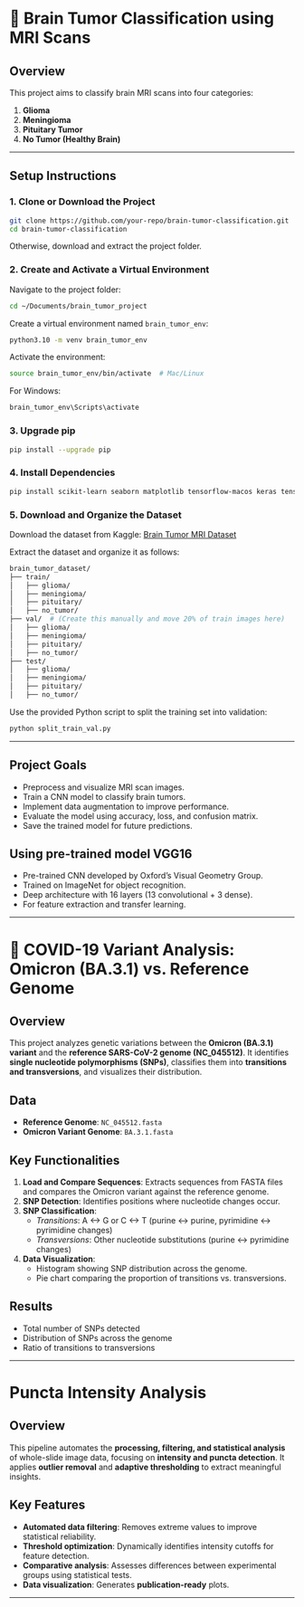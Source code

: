 # 🧠 Brain Tumor Classification using MRI Scans

## Overview
This project aims to classify brain MRI scans into four categories:

1. **Glioma**
2. **Meningioma**
3. **Pituitary Tumor**
4. **No Tumor (Healthy Brain)**

---

## Setup Instructions
### 1. Clone or Download the Project
```bash
git clone https://github.com/your-repo/brain-tumor-classification.git
cd brain-tumor-classification
```
Otherwise, download and extract the project folder.

### 2. Create and Activate a Virtual Environment

Navigate to the project folder:
```bash
cd ~/Documents/brain_tumor_project
```
Create a virtual environment named `brain_tumor_env`:
```bash
python3.10 -m venv brain_tumor_env
```
Activate the environment:
```bash
source brain_tumor_env/bin/activate  # Mac/Linux
```
For Windows:
```bash
brain_tumor_env\Scripts\activate
```

### 3. Upgrade pip
```bash
pip install --upgrade pip
```

### 4. Install Dependencies
```bash
pip install scikit-learn seaborn matplotlib tensorflow-macos keras tensorboard tensorflow-estimator tensorflow-metal
```

### 5. Download and Organize the Dataset

Download the dataset from Kaggle: [Brain Tumor MRI Dataset](https://www.kaggle.com/datasets/masoudnickparvar/brain-tumor-mri-dataset)

Extract the dataset and organize it as follows:
```bash
brain_tumor_dataset/
├── train/
│   ├── glioma/
│   ├── meningioma/
│   ├── pituitary/
│   ├── no_tumor/
├── val/  # (Create this manually and move 20% of train images here)
│   ├── glioma/
│   ├── meningioma/
│   ├── pituitary/
│   ├── no_tumor/
├── test/
│   ├── glioma/
│   ├── meningioma/
│   ├── pituitary/
│   ├── no_tumor/
```
Use the provided Python script to split the training set into validation:
```bash
python split_train_val.py
```

---

## Project Goals
- Preprocess and visualize MRI scan images.
- Train a CNN model to classify brain tumors.
- Implement data augmentation to improve performance.
- Evaluate the model using accuracy, loss, and confusion matrix.
- Save the trained model for future predictions.

## Using pre-trained model VGG16
- Pre-trained CNN developed by Oxford’s Visual Geometry Group.
- Trained on ImageNet for object recognition.
- Deep architecture with 16 layers (13 convolutional + 3 dense).
- For feature extraction and transfer learning.

---

# 🦠 COVID-19 Variant Analysis: Omicron (BA.3.1) vs. Reference Genome

## Overview
This project analyzes genetic variations between the **Omicron (BA.3.1) variant** and the **reference SARS-CoV-2 genome (NC_045512)**. It identifies **single nucleotide polymorphisms (SNPs)**, classifies them into **transitions and transversions**, and visualizes their distribution.

## Data
- **Reference Genome**: `NC_045512.fasta`
- **Omicron Variant Genome**: `BA.3.1.fasta`

## Key Functionalities
1. **Load and Compare Sequences**: Extracts sequences from FASTA files and compares the Omicron variant against the reference genome.
2. **SNP Detection**: Identifies positions where nucleotide changes occur.
3. **SNP Classification**:
   - *Transitions*: A <-> G or C <-> T (purine ↔ purine, pyrimidine ↔ pyrimidine changes)
   - *Transversions*: Other nucleotide substitutions (purine ↔ pyrimidine changes)
4. **Data Visualization**:
   - Histogram showing SNP distribution across the genome.
   - Pie chart comparing the proportion of transitions vs. transversions.

## Results
- Total number of SNPs detected
- Distribution of SNPs across the genome
- Ratio of transitions to transversions

---

# Puncta Intensity Analysis

## Overview
This pipeline automates the **processing, filtering, and statistical analysis** of whole-slide image data, focusing on **intensity and puncta detection**. It applies **outlier removal** and **adaptive thresholding** to extract meaningful insights.

## Key Features
- **Automated data filtering**: Removes extreme values to improve statistical reliability.
- **Threshold optimization**: Dynamically identifies intensity cutoffs for feature detection.
- **Comparative analysis**: Assesses differences between experimental groups using statistical tests.
- **Data visualization**: Generates **publication-ready** plots.

---
